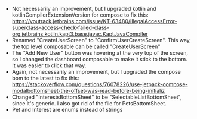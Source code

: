 - Not necessarily an improvement, but I upgraded kotlin and kotlinCompilerExtensionVersion for compose to fix this: https://youtrack.jetbrains.com/issue/KT-63480/IllegalAccessError-superclass-access-check-failed-class-org.jetbrains.kotlin.kapt3.base.javac.KaptJavaCompiler
- Renamed "CreateUserScreen" to "ConfirmUserCreateScreen". This way, the top level composable can be called "CreateUserScreen"
- The "Add New User" button was hovering at the very top of the screen, so I changed the dashboard composable to make it stick to the bottom. It was easier to click that way.
- Again, not necessarily an improvement, but I upgraded the compose bom to the latest to fix this: https://stackoverflow.com/questions/76078226/use-jetpack-compose-modalbottomsheet-the-offset-was-read-before-being-initializ
- Changed "InterestsBottomSheet" to be "SelectableListBottomSheet", since it's generic. I also got rid of the file for PetsBottomSheet.
- Pet and Interest are enums instead of strings
